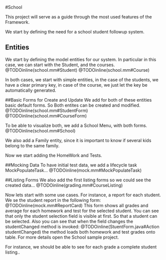 #School 

This project will serve as a guide through the most used features of the Framework.

We start by defining the need for a school student followup system.

## Entities
We start by defining the model entities for our system.
In particular in this case, we can start with the Student, and the courses.
@TODOinline(school.mm#Student)
@TODOinline(school.mm#Course)

In both cases, we start with simple entities, in the case of the students, we have a clear primary key, 
in case of the course, we just let the key be automatically generated.

##Basic Forms for Create and Update
We add for both of these entities basic default forms.
So Both entites can be created and modified.
@TODOinline(school.mm#StudentForm)
@TODOinline(school.mm#CourseForm)

To be able to visualize both, we add a School Menu, with both forms.
@TODOinline(school.mm#School)


We also add a Family entity, since it is important to know if several kids belong to the same family.

Now we start adding the HomeWork and Tests.


##Mocking Data
To have initial test data, we add a lifecycle task MockPopulateTask... 
@TODOinline(mock.mm#MockPopulateTask) 

##Listing Forms
We also add the first listing forms so we could see the created data...
@TODOinline(grading.mm#CourseListing)

Now lets start with some use cases. For instance, a report for each student. We se the student report in the following form:
@TODOinline(mock.mm#ReportCard)
This form shows all grades and average for each homework and test for the selected student. You can see that only the student selection field is visible at first. So that a student can be selected.
Also you can see that when the field changes the studentChanged method is invoked:
@TODOinline(StuentForm.java#Action studentChanged)
the method loads both homework and test grades onto table. For more details open the School sample project.
 

For instance, we should be able to see for each grade a complete student listing.. 



 

